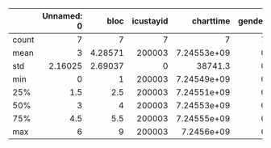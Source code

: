 |       |   Unnamed: 0 |    bloc |   icustayid |       charttime |   gender |     age |   elixhauser |   re_admission |   Weight_kg |   GCS |       HR |    SysBP |   MeanBP |    DiaBP |       RR |      SpO2 |    Temp_C |    FiO2_1 |   Potassium |    Sodium |   Chloride |   Glucose |      BUN |   Creatinine |   Magnesium |   Calcium |   Ionised_Ca |   CO2_mEqL |    SGOT |    SGPT |   Total_bili |   Albumin |        Hb |   WBC_count |   Platelets_count |     PTT |       PT |      INR |   Arterial_pH |    paO2 |    paCO2 |   Arterial_BE |     HCO3 |   Arterial_lactate |   mechvent |   Shock_Index |   PaO2_FiO2 |   median_dose_vaso |   max_dose_vaso |   input_total |   input_4hourly |   output_total |   output_4hourly |   cumulated_balance |    SOFA |     SIRS |
|:------|-------------:|--------:|------------:|----------------:|---------:|--------:|-------------:|---------------:|------------:|------:|---------:|---------:|---------:|---------:|---------:|----------:|----------:|----------:|------------:|----------:|-----------:|----------:|---------:|-------------:|------------:|----------:|-------------:|-----------:|--------:|--------:|-------------:|----------:|----------:|------------:|------------------:|--------:|---------:|---------:|--------------:|--------:|---------:|--------------:|---------:|-------------------:|-----------:|--------------:|------------:|-------------------:|----------------:|--------------:|----------------:|---------------:|-----------------:|--------------------:|--------:|---------:|
| count |      7       | 7       |           7 |     7           |        7 |     7   |            7 |              7 |    7        |     7 |  7       |   7      |  7       |  7       |  7       |   7       |  7        | 7         |    7        |   7       |    7       |    7      |  7       |     7        |    7        |  7        |    7         |    7       |  7      |  7      |      7       |  7        | 7         |     7       |            7      |  7      |  7       | 7        |     7         |   7     |  7       |       7       |  7       |           7        |          7 |     7         |       7     |                  7 |               7 |        7      |          7      |          7     |            7     |                7    | 7       | 7        |
| mean  |      3       | 4.28571 |      200003 |     7.24553e+09 |        0 | 17639.8 |            0 |              0 |   79.2429   |    15 | 76.7007  | 114.278  | 76.7129  | 60.2476  | 21.4844  |  97.7088  | 37.5737   | 0.368571  |    3.73571  | 141.857   |  109.143   |  106.314  | 12.4286  |     0.7      |    2.05714  |  7.55714  |    1.05429   |   28.6429  | 41.4286 | 32      |      4.4     |  2.9      | 9.58568   |    13.0429  |          122.571  | 38.0714 | 15.3714  | 1.15714  |     7.46962   | 167.438 | 39.1048  |       3.74286 | 25       |           1.22857  |          0 |     0.672102  |     485.401 |                  0 |               0 |     6661.29   |         38.5714 |      14641.3   |          335     |            -7980    | 4.71429 | 1.42857  |
| std   |      2.16025 | 2.69037 |           0 | 38741.3         |        0 |     0   |            0 |              0 |    0.512696 |     0 |  7.01738 |  11.4388 |  5.38131 |  4.26905 |  4.57866 |   1.23587 |  0.437883 | 0.0798809 |    0.110733 |   3.93398 |    3.18479 |   28.4269 |  3.77964 |     0.057735 |    0.269921 |  0.250713 |    0.0113389 |    1.18019 | 10.937  |  5.2915 |      1.75214 |  0.428174 | 0.0262815 |     2.61652 |           11.2229 | 18.5995 |  2.58439 | 0.139728 |     0.0531132 | 137.111 |  3.67411 |       1.91386 |  4.39697 |           0.262769 |          0 |     0.0300644 |     413.847 |                  0 |               0 |       87.1507 |         20.354  |        725.973 |          179.652 |              639.85 | 1.88982 | 0.786796 |
| min   |      0       | 1       |      200003 |     7.24549e+09 |        0 | 17639.8 |            0 |              0 |   78.7      |    15 | 68.3333  | 103.833  | 70.3333  | 55.3333  | 13.6     |  96       | 36.72     | 0.28      |    3.5      | 134       |  104       |   81      | 11       |     0.6      |    1.5      |  7.3      |    1.05      |   28       | 34      | 30      |      0.5     |  2.4      | 9.53319   |     8       |          116      | 24.3    | 12.6     | 1        |     7.374     |  84     | 34       |       0.2     | 17       |           0.9      |          0 |     0.632432  |     168     |                  0 |               0 |     6527      |          0      |      13617     |            0     |            -8695    | 3       | 0        |
| 25%   |      1.5     | 2.5     |      200003 |     7.24551e+09 |        0 | 17639.8 |            0 |              0 |   78.7      |    15 | 72.3857  | 107.857  | 73.4286  | 56.6     | 19.5     |  97.2     | 37.4897   | 0.3       |    3.725    | 141.5     |  108       |   87.6    | 11       |     0.7      |    2.1      |  7.5      |    1.05      |   28       | 38      | 30      |      4.75    |  2.8      | 9.5833    |    12.65    |          116      | 26.45   | 13.7     | 1.05     |     7.45667   |  84     | 38       |       3       | 23       |           1.1      |          0 |     0.654888  |     210     |                  0 |               0 |     6602      |         35      |      14122     |          290     |            -8555    | 3       | 1        |
| 50%   |      3       | 4       |      200003 |     7.24553e+09 |        0 | 17639.8 |            0 |              0 |   79.5      |    15 | 77       | 111      | 75.2     | 60.2     | 22.3333  |  97.4286  | 37.8      | 0.4       |    3.8      | 144       |  111       |   97      | 11       |     0.7      |    2.1      |  7.5      |    1.05      |   28       | 38      | 30      |      5.2     |  2.8      | 9.6       |    14.5     |          116      | 32.9    | 14.6     | 1.1      |     7.5       |  84     | 38       |       5       | 28       |           1.1      |          0 |     0.664395  |     262.5   |                  0 |               0 |     6677      |         50      |      14602     |          340     |            -7925    | 5       | 2        |
| 75%   |      4.5     | 5.5     |      200003 |     7.24555e+09 |        0 | 17639.8 |            0 |              0 |   79.7      |    15 | 78.5     | 115.8    | 79       | 63.2     | 23.7286  |  98.0667  | 37.8292   | 0.4       |    3.8      | 144       |  111       |  114      | 11       |     0.7      |    2.1      |  7.5      |    1.05      |   28.75    | 38      | 30      |      5.2     |  2.85     | 9.6       |    14.5     |          127.5    | 39.9    | 17.05    | 1.3      |     7.5       | 213.333 | 40.1667  |       5       | 28       |           1.35     |          0 |     0.692984  |     704.607 |                  0 |               0 |     6737      |         50      |      15292     |          442.5   |            -7520    | 5.5     | 2        |
| max   |      6       | 9       |      200003 |     7.2456e+09  |        0 | 17639.8 |            0 |              0 |   79.7      |    15 | 89.8     | 137.8    | 86.6     | 66.6     | 28       | 100       | 37.8583   | 0.5       |    3.8      | 144       |  111       |  163      | 21       |     0.8      |    2.4      |  8.1      |    1.08      |   31       | 66      | 44      |      5.2     |  3.8      | 9.6       |    14.5     |          139      | 76.6    | 18.9     | 1.3      |     7.5       | 409.4   | 45.4     |       5       | 28       |           1.7      |          0 |     0.712142  |    1138.1   |                  0 |               0 |     6747      |         50      |      15442     |          540     |            -7090    | 8       | 2        |